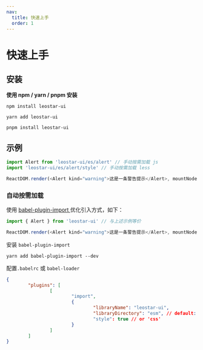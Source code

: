 ```yaml
---
nav:
  title: 快速上手
  order: 1
---
```


# 快速上手

## 安装

**使用 npm / yarn / pnpm 安装**

```shell
npm install leostar-ui
```

```shell
yarn add leostar-ui
```

```shell
pnpm install leostar-ui
```

## 示例

```js
import Alert from 'leostar-ui/es/alert' // 手动按需加载 js
import 'leostar-ui/es/alert/style' // 手动按需加载 less

ReactDOM.render(<Alert kind="warning">这是一条警告提示</Alert>, mountNode)
```

### 自动按需加载

使用 [babel-plugin-import ](https://www.npmjs.com/package/babel-plugin-import) 优化引入方式，如下：

```js
import { Alert } from 'leostar-ui' // 与上述示例等价

ReactDOM.render(<Alert kind="warning">这是一条警告提示</Alert>, mountNode)
```

安装 `babel-plugin-import`

```
yarn add babel-plugin-import --dev
```

配置`.babelrc` 或 `babel-loader`

```json
{
        "plugins": [
                [
                        "import",
                        {
                                "libraryName": "leostar-ui",
                                "libraryDirectory": "esm", // default: lib
                                "style": true // or 'css'
                        }
                ]
        ]
}
```
